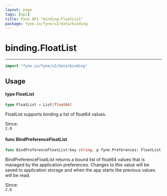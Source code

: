 ```yaml
---
layout: page
tags: [api]
title: Fyne API "binding.FloatList"
package: fyne.io/fyne/v2/data/binding
---
```


# binding.FloatList
---
```go
import "fyne.io/fyne/v2/data/binding"
```

## Usage

#### type FloatList

```go
type FloatList = List[float64]
```

FloatList supports binding a list of float64 values.


<div class="since">Since: <code>
2.0</code></div>

#### func  BindPreferenceFloatList

```go
func BindPreferenceFloatList(key string, p fyne.Preferences) FloatList
```
BindPreferenceFloatList returns a bound list of float64 values that is managed by the application preferences. Changes to this value will be saved to application storage and when the app starts the previous values will be read.


<div class="since">Since: <code>
2.6</code></div>
